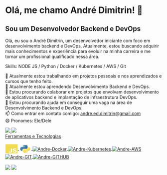 
# Olá, me chamo André Dimitrin! 👋
## Sou um Desenvolvedor Backend e DevOps
Olá, eu sou o André Dimitrin, um desenvolvedor iniciante com foco em desenvolvimento backend e DevOps. Atualmente, estou buscando adquirir mais conhecimentos e experiência para evoluir na minha carreira e me tornar um profissional qualificado nessa área.

Skills: NODE JS / Python / Docker / Kubernetes / AWS / Git

🔭 Atualmente estou trabalhando em projetos pessoais e nos aprendizados e cursos que tenho feito.<br>
🌱 Atualmente estou aprendendo Desenvolvimento Backend e DevOps.<br>
👯 Estou procurando colaborar em projetos que envolvam desenvolvimento de aplicativos backend e implantação de infraestrutura DevOps.<br>
🤔 Estou procurando ajuda em conseguir uma vaga na área de Desenvolvimento Backend e DevOps.<br>
📫 Como entrar em contato comigo: andre.ed.dimitrin@gmail.com<br>
😄 Pronomes: Ele/Dele<br>
<div>
  <a href="https://github.com/andredimitrin">
  <img height="180em" src="https://github-readme-stats.vercel.app/api?username=andredimitrin&show_icons=true&theme=onedark&include_all_commits=true&count_private=true"/>
  <img height="180em" src="https://github-readme-stats.vercel.app/api/top-langs/?username=andredimitrin&layout=compact&langs_count=7&theme=onedark"/>
</div>
Ferramentas e Tecnologias
<div style="display: inline_block"><br>
  <img align="center" alt="Andre-Js" height="30" width="40" src="https://raw.githubusercontent.com/devicons/devicon/master/icons/javascript/javascript-plain.svg">  
  <img align="center" alt="Andre-Python" height="30" width="40" src="https://raw.githubusercontent.com/devicons/devicon/master/icons/python/python-original.svg">
  <img align="center" alt="Andre-Docker" height="30" width="40" src="https://cdn.jsdelivr.net/gh/devicons/devicon/icons/docker/docker-original.svg" />
  <img align="center" alt="Andre-Kubernetes" height="30" width="40" src="https://cdn.jsdelivr.net/gh/devicons/devicon/icons/kubernetes/kubernetes-plain.svg" />
  <img align="center" alt="Andre-AWS" height="30" width="40" src="https://cdn.jsdelivr.net/gh/devicons/devicon/icons/amazonwebservices/amazonwebservices-original.svg" />
  <img align="center" alt="Andre-GIT" height="30" width="40" src="https://cdn.jsdelivr.net/gh/devicons/devicon/icons/git/git-original.svg" />  
  <img align="center"  align="center" alt="Andre-GITHUB" height="30" width="40" src="https://cdn.jsdelivr.net/gh/devicons/devicon/icons/github/github-original.svg" />  
</div>
    <br>
<div>
  <a href="https://www.linkedin.com/in/andr%C3%A9-eduardo-dimitrin-andrade-8401a51a6/" target="_blank"><img src="https://img.shields.io/badge/LinkedIn-0077B5?style=for-the-badge&logo=linkedin&logoColor=white" target="_blank"></a>
  <a href="mailto:andre.ed.dimitrin@gmail.com"><img src="https://img.shields.io/badge/Gmail-D14836?style=for-the-badge&logo=gmail&logoColor=white" target="_blank"></a>
</div>
